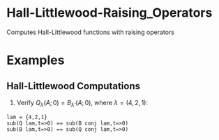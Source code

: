 # Hall-Littlewood-Raising_Operators
Computes Hall-Littlewood functions with raising operators

# Examples

## Hall-Littlewood Computations

1. Verify $Q_\lambda(A;0)=B_{\lambda'}(A;0)$, where $\lambda=(4,2,1)$:
```
lam = {4,2,1}
sub(Q lam,t=>0) == sub(B conj lam,t=>0)
sub(B lam,t=>0) == sub(Q conj lam,t=>0)
```
